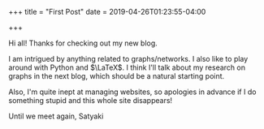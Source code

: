 +++
title = "First Post"
date = 2019-04-26T01:23:55-04:00

+++

Hi all! Thanks for checking out my new blog.

I am intrigued by anything related to graphs/networks. I also like to play around with Python and $\LaTeX$. 
I think I'll talk about my research on graphs in the next blog, which should be a natural starting point. 

Also, I'm quite inept at managing websites, so apologies in advance if I do something stupid and this whole site disappears! 

Until we meet again,
Satyaki